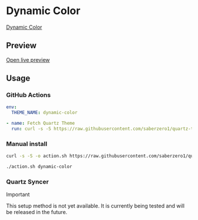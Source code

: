 # Dynamic Color

[Dynamic Color](https://rodydavis.com)

## Preview

[Open live preview](https://quartz-themes.github.io/dynamic-color/)

## Usage

### GitHub Actions

```yaml
env:
  THEME_NAME: dynamic-color
```

```yaml
- name: Fetch Quartz Theme
  run: curl -s -S https://raw.githubusercontent.com/saberzero1/quartz-themes/master/action.sh | bash -s -- $THEME_NAME
```

### Manual install

```bash
curl -s -S -o action.sh https://raw.githubusercontent.com/saberzero1/quartz-themes/master/action.sh

./action.sh dynamic-color
```

### Quartz Syncer

> [!IMPORTANT]
> This setup method is not yet available. It is currently being tested and will be released in the future.
